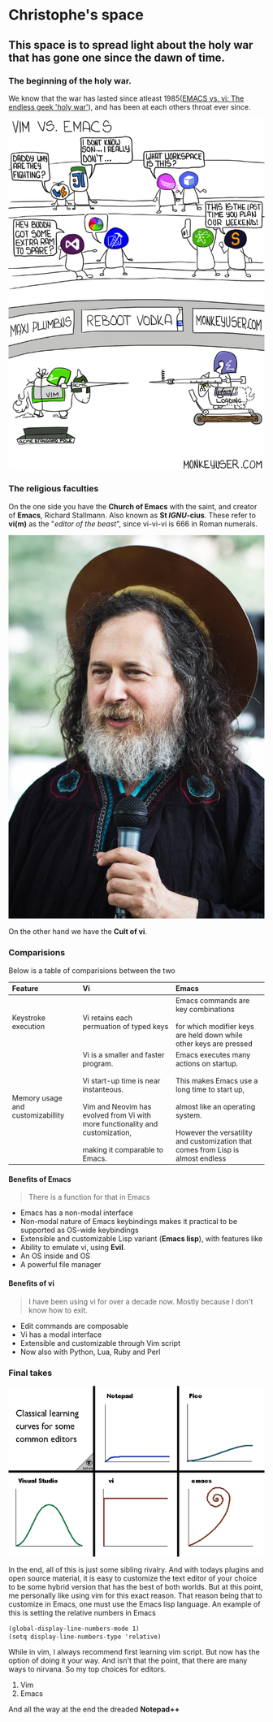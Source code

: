 # Christophe's space

## This space is to spread light about the holy war that has gone one since the dawn of time.

### The beginning of the holy war.

We know that the war has lasted since atleast 1985([EMACS vs. vi: The endless geek 'holy war'](https://web.archive.org/web/20161130184702/https://www.linux.com/news/emacs-vs-vi-endless-geek-holy-war)), 
and has been at each others throat ever since.


![Emacs](images/26-vim-vs-emacs.png)
### The religious faculties

On the one side you have the **Church of Emacs** with the saint, and creator of **Emacs**, Richard Stallmann. Also known as **St *IGNU*-cius**. These refer to **vi(m)** as the "*editor of the beast*", since vi-vi-vi is 666 in Roman numerals. 

![Richard Stallmann depicted as St](images/Richard_Stallman_-_Preliminares_2013.jpg)

On the other hand we have the **Cult of vi**.

### Comparisions

Below is a table of comparisions between the two

|Feature| Vi | Emacs |
|:-----| :--- | :----|
|Keystroke execution| Vi retains each permuation of typed keys | Emacs commands are key combinations <br><br>for which modifier keys are held down while other keys are pressed|
|Memory usage and customizabillity| Vi is a smaller and faster program. <br><br>Vi start-up time is near instanteous. <br><br>Vim and Neovim has evolved from Vi with more functionality and customization,<br><br> making it comparable to Emacs.|Emacs executes many actions on startup.<br><br> This makes Emacs use a long time to start up,<br><br> almost like an operating system.<br><br> However the versatility and customization that comes from Lisp is almost endless|

#### Benefits of Emacs

> There is a function for that in Emacs

* Emacs has a non-modal interface
* Non-modal nature of Emacs keybindings makes it practical to be supported as OS-wide keybindings
* Extensible and customizable Lisp variant (**Emacs lisp**), with features like
* Ability to emulate vi, using **Evil**.
* An OS inside and OS
* A powerful file manager

#### Benefits of vi 

> I have been using vi for over a decade now. Mostly because I don't know how to exit.

* Edit commands are composable
* Vi has a modal interface
* Extensible and customizable through Vim script
* Now also with Python, Lua, Ruby and Perl

### Final takes

![Learning curve](images/learning_curve.png)

In the end, all of this is just some sibling rivalry. 
And with todays plugins and open source material, it is easy to customize the text editor of your choice to be some hybrid version that has the best of both worlds. 
But at this point, me personally like using vim for this exact reason. 
That reason being that to customize in Emacs, one must use the Emacs lisp language. 
An example of this is setting the relative numbers in Emacs
```Lisp
(global-display-line-numbers-mode 1)
(setq display-line-numbers-type 'relative)
```

While in vim, I always recommend first learning vim script. But now has the option of doing it your way. 
And isn't that the point, that there are many ways to nirvana. 
So my top choices for editors.
1. Vim
2. Emacs


And all the way at the end the dreaded **Notepad++**
